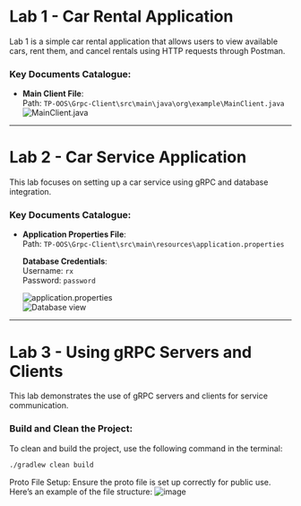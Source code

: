 # Lab 1 - Car Rental Application

Lab 1 is a simple car rental application that allows users to view available cars, rent them, and cancel rentals using HTTP requests through Postman.

### Key Documents Catalogue:
- **Main Client File**:  
  Path: `TP-OOS\Grpc-Client\src\main\java\org\example\MainClient.java`  
  ![MainClient.java](https://github.com/user-attachments/assets/f1499794-887e-483e-ad86-78701110fefa)

---

# Lab 2 - Car Service Application

This lab focuses on setting up a car service using gRPC and database integration.

### Key Documents Catalogue:
- **Application Properties File**:  
  Path: `TP-OOS\Grpc-Client\src\main\resources\application.properties`

  **Database Credentials**:  
  Username: `rx`  
  Password: `password`

  ![application.properties](https://github.com/user-attachments/assets/cc370156-cd2f-44fb-a1b7-f6150ded0a9e)  
  ![Database view](https://github.com/user-attachments/assets/78b28b18-e31b-4a4d-8d88-9016d8fb112a)

---

# Lab 3 - Using gRPC Servers and Clients

This lab demonstrates the use of gRPC servers and clients for service communication.

### Build and Clean the Project:
To clean and build the project, use the following command in the terminal:

```bash
./gradlew clean build
```
Proto File Setup:
Ensure the proto file is set up correctly for public use. Here’s an example of the file structure:
![image](https://github.com/user-attachments/assets/50287f19-dbf1-4da3-a49e-14cdea26aa80)
